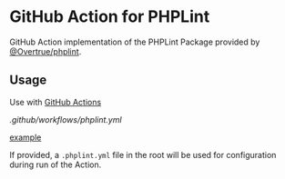 # GitHub Action for PHPLint

GitHub Action implementation of the PHPLint Package provided by [@Overtrue/phplint](https://github.com/overtrue/phplint). 

## Usage

Use with [GitHub Actions](https://github.com/features/actions)

_.github/workflows/phplint.yml_

[example](examples/.github/workflows/phplint.yml)

If provided, a `.phplint.yml` file in the root will be used for configuration during run of the Action.